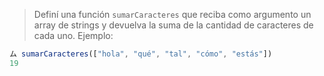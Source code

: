 > Definí una función `sumarCaracteres` que reciba como argumento un array de strings  y devuelva la suma de la cantidad de caracteres de cada uno. Ejemplo:
>
```javascript
ム sumarCaracteres(["hola", "qué", "tal", "cómo", "estás"])
19 
```